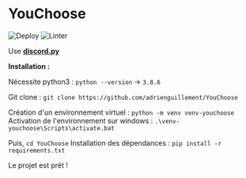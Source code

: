 # YouChoose

![Deploy](https://github.com/adrienguillement/YouChoose/workflows/Deploy/badge.svg) ![Linter](https://github.com/adrienguillement/YouChoose/workflows/Linter/badge.svg)

Use [**discord.py**](https://discordpy.readthedocs.io/en/latest/)


**Installation :**

Nécessite python3 : `python --version` -> `3.8.6`

Git clone : `git clone https://github.com/adrienguillement/YouChoose`

Création d'un environnement virtuel : `python -m venv venv-youchoose`
Activation de l'environnement sur windows : `.\venv-youchoose\Scripts\activate.bat`

Puis, `cd YouChoose`
Installation des dépendances : `pip install -r requirements.txt`

Le projet est prêt !
